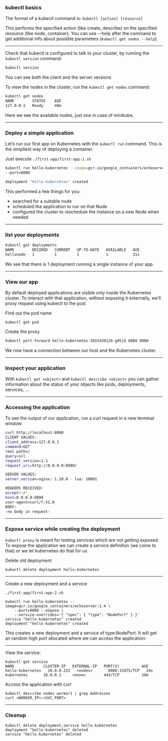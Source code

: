 ### kubectl basics

The format of a kubectl command is: `kubectl [action] [resource]`

This performs the specified action  (like create, describe) on the specified resource (like node, container). You can use --help after the command to get additional info about possible parameters (`kubectl get nodes --help`).

----

Check that kubectl is configured to talk to your cluster, by running the `kubectl version` command:
```bash
kubectl version
```

You can see both the client and the server versions


To view the nodes in the cluster, run the `kubectl get nodes` command:
```bash	
kubectl get nodes
NAME        STATUS    AGE
127.0.0.1   Ready     48m
```

Here we see the available nodes, just one in case of minikube.

----

### Deploy a simple application 

Let’s run our first app on Kubernetes with the `kubectl run` command. This is the simpliest way of deploying a container.

Just execute `./first-app/first-app-1.sh`
```bash
kubectl run hello-kubernetes --image=gcr.io/google_containers/echoserver:1.4 \
--port=8080

deployment "hello-kubernetes" created
```

This performed a few things for you:
* searched for a suitable node
* scheduled the application to run on that Node
* configured the cluster to reschedule the instance on a new Node when needed 

----

### list your deployments

```bash
kubectl get deployments
NAME        DESIRED   CURRENT   UP-TO-DATE   AVAILABLE   AGE
hellonode   1         1         1            1           31s
```

We see that there is 1 deployment running a single instance of your app. 

----

### View our app

By default deployed applications are visible only inside the Kubernetes cluster. To interact with that application, without exposing it externally, we’ll proxy request using kubectl to the pod:

Find out the pod name
```
kubectl get pod
```
Create the proxy
```bash
kubectl port-forward hello-kubernetes-3015430129-g95j6 8080 8080 
```
We now have a connection between our host and the Kubernetes cluster.

----

### Inspect your application

With `kubectl get <object>` and `kubectl describe <object>` you can gather information about the status of your objects like pods, deployments, services, ...

----

### Accessing the application

To see the output of our application, run a curl request in a new terminal window:
```bash
curl http://localhost:8080
CLIENT VALUES:
client_address=127.0.0.1
command=GET
real path=/
query=nil
request_version=1.1
request_uri=http://0.0.0.0:8080/

SERVER VALUES:
server_version=nginx: 1.10.0 - lua: 10001

HEADERS RECEIVED:
accept=*/*
host=0.0.0.0:8080
user-agent=curl/7.51.0
BODY:
-no body in request-
```

----

### Expose service while creating the deployment

`kubectl proxy` is meant for testing services which are not getting exposed. To expose the application we can create a service definition (we come to that) or we let kubernetes do that for us

Delete old deployment
```
kubectl delete deployment hello-kubernetes
```

----

Create a new deployment and a service 

`./first-app/first-app-2.sh`
```
kubectl run hello-kubernetes --image=gcr.io/google_containers/echoserver:1.4 \
    --port=8080 --expose \
    --service-overrides='{ "spec": { "type": "NodePort" } }'
service "hello-kubernetes" created
deployment "hello-kubernetes" created
```
This creates a new deployment and a service of type:NodePort. It will get an random high port allocated where we can access the application:

----

View the service:
```
kubectl get service
NAME             CLUSTER-IP   EXTERNAL-IP   PORT(S)          AGE
hello-kubernetes   10.0.0.233   <nodes>       8080:31075/TCP   24s
kubernetes       10.0.0.1     <none>        443/TCP          28m
```
Access the application with curl
```
kubectl describe nodes worker1 | grep Addresses
curl <WORKER_IP>:<SVC_PORT>
```

----

### Cleanup

```
kubectl delete deployment,service hello-kubernetes
deployment "hello-kubernetes" deleted
service "hello-kubernetes" deleted
```
